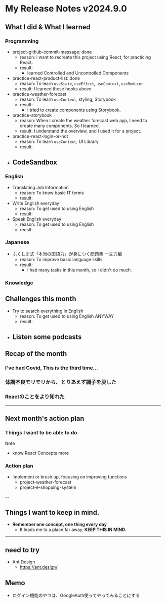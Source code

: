 # My Release Notes v2024.9.0

## What I did & What I learned

### Programming

- project-github-commit-message: done
  - reason: I want to recreate this project using React, for practicing React.
  - result:
    - learned Controlled and Uncontrolled Components
- practice-react-product-list: done
  - reason: To learn `useState`, `useEffect`, `useContext`, `useReducer`
  - result: I learned these hooks above.
- practice-weather-forecast
  - reason: To learn `useContext`, styling, Storybook
  - result:
    - I tried to create components using Storybook.
- practice-storybook
  - reason: When I create the weather forecast web app, I need to create many components. So I learned.
  - result: I understand the overview, and I used it for a project.
- practice-react-login-or-not
  - reason: To learn `useContext`, UI Library
  - result:
- CodeSandbox
  - 

### English

- Translating Job Information
  - reason: To know basic IT terms
  - result:
- Write English everyday
  - reason: To get used to using English
  - result:
- Speak English everyday
  - reason: To get used to using English
  - reuslt: 

### Japanese

- ふくしま式「本当の国語力」が身につく問題集 一文力編
  - reason: To improve basic language skills 
  - result:
    - I had many tasks in this month, so I didn't do much.

### Knowledge



## Challenges this month

- Try to search everything in English
  - reason: To get used to using English ANYWAY
  - result:
- Listen some podcasts
  - 

## Recap of the month

### I've had Covid, This is the third time...

### 体調不良モリモリから、とりあえず調子を戻した

### Reactのことをより知れた

---

## Next month's action plan

### Things I want to be able to do

> [!NOTE]
> - know React Concepts more

### Action plan

- Implement or brush up, focusing on improving functions
  - project-weather-forecast
  - project-e-shopping-system

--

## Things I want to keep in mind.

- **Remember one concept, one thing every day**
  - It leads me to a place far away. **KEEP THIS IN MIND.**

---

## need to try

- Ant Design
  - https://ant.design/

## Memo

- ログイン機能のやつは、GoogleAuth使ってやってみることにする